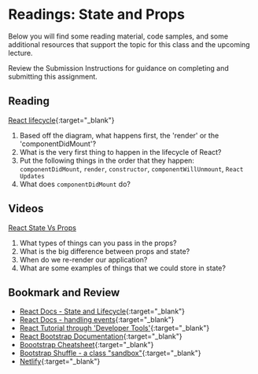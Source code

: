 # Readings: State and Props

Below you will find some reading material, code samples, and some additional resources that support the topic for this class and the upcoming lecture.

Review the Submission Instructions for guidance on completing and submitting this assignment.

## Reading

[React lifecycle](https://medium.com/@joshuablankenshipnola/react-component-lifecycle-events-cb77e670a093){:target="_blank"}

1. Based off the diagram, what happens first, the 'render' or the 'componentDidMount'?
1. What is the very first thing to happen in the lifecycle of React?
1. Put the following things in the order that they happen: `componentDidMount`, `render`, `constructor`, `componentWillUnmount`, `React Updates`
1. What does `componentDidMount` do?

## Videos

[React State Vs Props](https://www.youtube.com/watch?v=IYvD9oBCuJI)

1. What types of things can you pass in the props?
1. What is the big difference between props and state?
1. When do we re-render our application?
1. What are some examples of things that we could store in state?

## Bookmark and Review

- [React Docs - State and Lifecycle](https://reactjs.org/docs/state-and-lifecycle.html){:target="_blank"}
- [React Docs - handling events](https://reactjs.org/docs/handling-events.html){:target="_blank"}
- [React Tutorial through 'Developer Tools'](https://reactjs.org/tutorial/tutorial.html){:target="_blank"}
- [React Bootstrap Documentation](https://react-bootstrap.github.io/){:target="_blank"}
- [Boootstrap Cheatsheet](https://getbootstrap.com/docs/5.0/examples/cheatsheet/){:target="_blank"}
- [Bootstrap Shuffle - a class "sandbox"](https://bootstrapshuffle.com/classes){:target="_blank"}
- [Netlify](https://www.netlify.com/){:target="_blank"}
